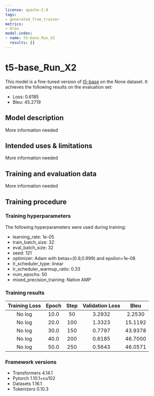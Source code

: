 ```yaml
---
license: apache-2.0
tags:
- generated_from_trainer
metrics:
- bleu
model-index:
- name: t5-base_Run_X2
  results: []
---
```


<!-- This model card has been generated automatically according to the information the Trainer had access to. You
should probably proofread and complete it, then remove this comment. -->

# t5-base_Run_X2

This model is a fine-tuned version of [t5-base](https://huggingface.co/t5-base) on the None dataset.
It achieves the following results on the evaluation set:
- Loss: 0.6185
- Bleu: 45.2719

## Model description

More information needed

## Intended uses & limitations

More information needed

## Training and evaluation data

More information needed

## Training procedure

### Training hyperparameters

The following hyperparameters were used during training:
- learning_rate: 1e-05
- train_batch_size: 32
- eval_batch_size: 32
- seed: 121
- optimizer: Adam with betas=(0.9,0.999) and epsilon=1e-08
- lr_scheduler_type: linear
- lr_scheduler_warmup_ratio: 0.33
- num_epochs: 50
- mixed_precision_training: Native AMP

### Training results

| Training Loss | Epoch | Step | Validation Loss | Bleu    |
|:-------------:|:-----:|:----:|:---------------:|:-------:|
| No log        | 10.0  | 50   | 3.2932          | 2.2530  |
| No log        | 20.0  | 100  | 1.3323          | 15.1192 |
| No log        | 30.0  | 150  | 0.7797          | 43.9378 |
| No log        | 40.0  | 200  | 0.6185          | 46.7000 |
| No log        | 50.0  | 250  | 0.5643          | 46.0571 |


### Framework versions

- Transformers 4.14.1
- Pytorch 1.10.1+cu102
- Datasets 1.16.1
- Tokenizers 0.10.3
